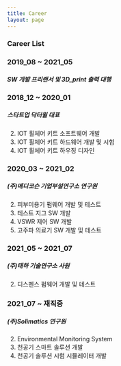 ```yaml
---
title: Career
layout: page
---
```


### Career List ###


### 2019_08 ~ 2021_05 ###

##### SW 개발 프리랜서 및 3D_print 출력 대행 #####

### 2018_12 ~ 2020_01 ###

##### 스타트업 닥터윌 대표 #####
2. IOT 휠체어 키트 소프트웨어 개발
3. IOT 휠체어 키트 하드웨어 개발 및 시험
4. IOT 휠체어 키트 하우징 디자인

### 2020_03 ~ 2021_02 ###

##### (주)메디코슨 기업부설연구소 연구원 #####
2. 피부미용기 펌웨어 개발 및 테스트
3. 테스트 지그 SW 개발
4. VSWR 제어 SW 개발
5. 고주파 의료기 SW 개발 및 테스트

### 2021_05 ~ 2021_07 ###

##### (주)태하 기술연구소 사원 #####
2. 디스펜스 펌웨어 개발 및 테스트

### 2021_07 ~ 재직중 ###

##### (주)Solimatics 연구원 #####
2. Environmental Monitoring System
3. 천공기 스마트 솔루션 개발
4. 천공기 솔루션 시험 시뮬레이터 개발